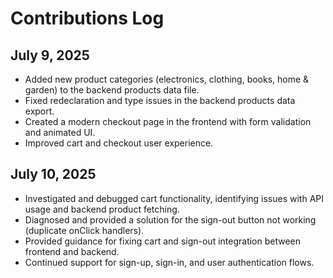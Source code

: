 # Contributions Log

## July 9, 2025
- Added new product categories (electronics, clothing, books, home & garden) to the backend products data file.
- Fixed redeclaration and type issues in the backend products data export.
- Created a modern checkout page in the frontend with form validation and animated UI.
- Improved cart and checkout user experience.

## July 10, 2025
- Investigated and debugged cart functionality, identifying issues with API usage and backend product fetching.
- Diagnosed and provided a solution for the sign-out button not working (duplicate onClick handlers).
- Provided guidance for fixing cart and sign-out integration between frontend and backend.
- Continued support for sign-up, sign-in, and user authentication flows.
